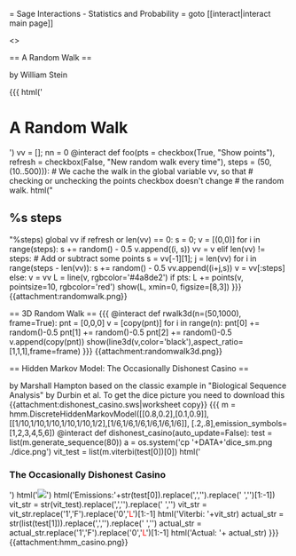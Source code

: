 = Sage Interactions - Statistics and Probability =
goto [[interact|interact main page]]


<<TableOfContents>>

== A Random Walk ==

by William Stein

{{{
html('<h1>A Random Walk</h1>')
vv = []; nn = 0
@interact
def foo(pts = checkbox(True, "Show points"), 
        refresh = checkbox(False, "New random walk every time"),
        steps = (50,(10..500))):
    # We cache the walk in the global variable vv, so that
    # checking or unchecking the points checkbox doesn't change
    # the random walk. 
    html("<h2>%s steps</h2>"%steps)
    global vv
    if refresh or len(vv) == 0:
        s = 0; v = [(0,0)]
        for i in range(steps): 
             s += random() - 0.5
             v.append((i, s)) 
        vv = v
    elif len(vv) != steps:
        # Add or subtract some points
        s = vv[-1][1]; j = len(vv)
        for i in range(steps - len(vv)):
            s += random() - 0.5
            vv.append((i+j,s))
        v = vv[:steps]
    else:
        v = vv
    L = line(v, rgbcolor='#4a8de2')
    if pts: L += points(v, pointsize=10, rgbcolor='red')
    show(L, xmin=0, figsize=[8,3])
}}}
{{attachment:randomwalk.png}}

== 3D Random Walk ==
{{{
@interact
def rwalk3d(n=(50,1000), frame=True):
    pnt = [0,0,0]
    v = [copy(pnt)]
    for i in range(n):
        pnt[0] += random()-0.5
        pnt[1] += random()-0.5
        pnt[2] += random()-0.5
        v.append(copy(pnt))
    show(line3d(v,color='black'),aspect_ratio=[1,1,1],frame=frame)
}}}
{{attachment:randomwalk3d.png}}


== Hidden Markov Model: The Occasionally Dishonest Casino ==

by Marshall Hampton
based on the classic example in "Biological Sequence Analysis" by Durbin et al.
To get the dice picture you need to download this {{attachment:dishonest_casino.sws|worksheet copy}}
{{{
m = hmm.DiscreteHiddenMarkovModel([[0.8,0.2],[0.1,0.9]], [[1/10,1/10,1/10,1/10,1/10,1/2],[1/6,1/6,1/6,1/6,1/6,1/6]], [.2,.8],emission_symbols=[1,2,3,4,5,6])
@interact
def dishonest_casino(auto_update=False):
    test = list(m.generate_sequence(80))
    a = os.system('cp '+DATA+'dice_sm.png ./dice.png')
    vit_test = list(m.viterbi(test[0])[0])
    html('<h3>The Occasionally Dishonest Casino</h3>')
    html('<img src="'+DATA+'dice_sm.png">')
    html('Emissions:'+str(test[0]).replace(',','').replace(' ','')[1:-1])
    vit_str = str(vit_test).replace(',','').replace(' ','')
    vit_str = vit_str.replace('1','F').replace('0','<font color="#FF0000">L</font>')[1:-1]
    html('Viterbi:  '+vit_str)
    actual_str = str(list(test[1])).replace(',','').replace(' ','')
    actual_str = actual_str.replace('1','F').replace('0','<font color="#FF0000">L</font>')[1:-1]
    html('Actual:   '+ actual_str)
}}} 
{{attachment:hmm_casino.png}}
